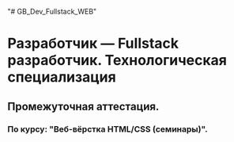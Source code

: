 "# GB_Dev_Fullstack_WEB" 

# Разработчик — Fullstack разработчик. Технологическая специализация #

## Промежуточная аттестация. #

### По курсу: "Веб-вёрстка HTML/CSS (семинары)". #
